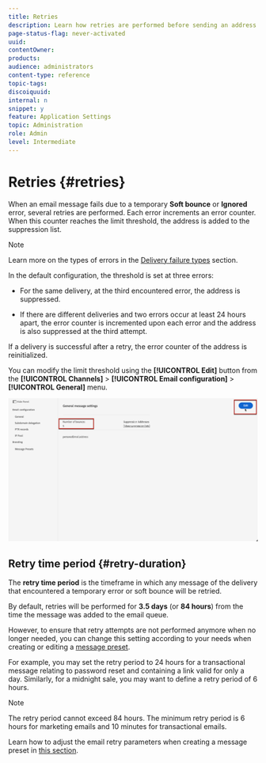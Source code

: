 ```yaml
---
title: Retries
description: Learn how retries are performed before sending an address to the suppression list
page-status-flag: never-activated
uuid: 
contentOwner:
products:
audience: administrators
content-type: reference
topic-tags: 
discoiquuid:
internal: n
snippet: y
feature: Application Settings
topic: Administration
role: Admin
level: Intermediate
---
```


# Retries {#retries}

When an email message fails due to a temporary **Soft bounce** or **Ignored** error, several retries are performed. Each error increments an error counter. When this counter reaches the limit threshold, the address is added to the suppression list.

>[!NOTE]
>
>Learn more on the types of errors in the [Delivery failure types](../suppression-list.md#delivery-failures) section.

In the default configuration, the threshold is set at three errors:

* For the same delivery, at the third encountered error, the address is suppressed.

* If there are different deliveries and two errors occur at least 24 hours apart, the error counter is incremented upon each error and the address is also suppressed at the third attempt.

If a delivery is successful after a retry, the error counter of the address is reinitialized.

You can modify the limit threshold using the **[!UICONTROL Edit]** button from the **[!UICONTROL Channels]** > **[!UICONTROL Email configuration]** > **[!UICONTROL General]** menu.

![](../assets/retries-edition.png)

<!--The minimum delay between retries and the maximum number of retries to be performed are based on how well an IP is performing, both historically and currently, at a given domain.-->

## Retry time period {#retry-duration}

The **retry time period** is the timeframe in which any message of the delivery that encountered a temporary error or soft bounce will be retried.

By default, retries will be performed for **3.5 days** (or **84 hours**) from the time the message was added to the email queue.

However, to ensure that retry attempts are not performed anymore when no longer needed, you can change this setting according to your needs when creating or editing a [message preset](message-presets.md).

For example, you may set the retry period to 24 hours for a transactional message relating to password reset and containing a link valid for only a day. Similarly, for a midnight sale, you may want to define a retry period of 6 hours.

>[!NOTE]
>
>The retry period cannot exceed 84 hours. The minimum retry period is 6 hours for marketing emails and 10 minutes for transactional emails.

Learn how to adjust the email retry parameters when creating a message preset in [this section](message-presets.md#create-message-preset).

<!--After 3.5 days, any message in the retry queue will be removed from the queue and sent back as a bounce.-->